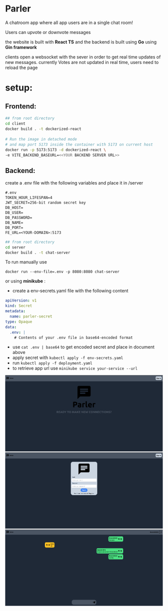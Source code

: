 
# Parler
A chatroom app where all app users are in a single chat room!

Users can upvote or downvote messages

the website is built with __React TS__ and the backend is built using __Go__ using __Gin framework__

clients open a websocket with the sever in order to get real time updates of new messages. 
currently Votes are not updated in real time, users need to reload the page

# setup:
## Frontend:
```bash
## from root directory
cd client
docker build . -t dockerized-react

# Run the image in detached mode 
# and map port 5173 inside the container with 5173 on current host
docker run -p 5173:5173 -d dockerized-react \
-e VITE_BACKEND_BASEURL=<<YOUR BACKEND SERVER URL>>
```

## Backend:
create a .env file with the following variables and place it in /server
```
#.env
TOKEN_HOUR_LIFESPAN=4
JWT_SECRET=256-bit random secret key
DB_HOST=
DB_USER=
DB_PASSWORD=
DB_NAME=
DB_PORT=
FE_URL=<YOUR-DOMAIN>:5173 
```

```bash
## from root directory
cd server
docker build . -t chat-server
```
To run manually use
```
docker run --env-file=.env -p 8080:8080 chat-server
```
or using __minikube__ :
- create a env-secrets.yaml file with the following content
```yaml
apiVersion: v1
kind: Secret
metadata:
  name: parler-secret
type: Opaque
data:
  .env: |
    # Contents of your .env file in base64-encoded format
 ```
- use `cat .env | base64` to get encoded secret and place in document above
- apply secret with `kubectl apply -f env-secrets.yaml`
- run `kubectl apply -f deployment.yaml` 
- to retrieve app url use `minikube service your-service --url`

![](screenshot2.png)
![](screenshot3.png)
![](screenshot1.png)